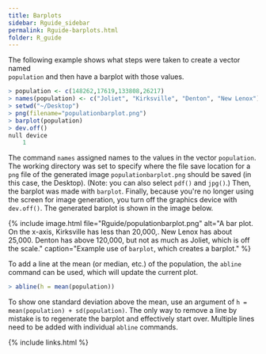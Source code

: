 ```yaml
---
title: Barplots
sidebar: Rguide_sidebar
permalink: Rguide-barplots.html
folder: R_guide
---
```


<link rel="stylesheet" href="css/theme-pink.css">

The following example shows what steps were taken to create a vector named  
`population` and then have a barplot with those values.
```R
> population <- c(148262,17619,133808,26217)
> names(population) <- c("Joliet", "Kirksville", "Denton", "New Lenox")
> setwd("~/Desktop")
> png(filename="populationbarplot.png")
> barplot(population)
> dev.off()
null device
	1
```
The command `names` assigned names to the values in the vector `population`.
The working directory was set to specify where the file save location for a
`png` file of the generated image `populationbarplot.png` should be saved
(in this case, the Desktop). (Note: you can also select `pdf()` and `jpg()`.)
Then, the barplot was made with `barplot`.
Finally, because you're no longer using the screen for image generation,
you turn off the graphics device with `dev.off()`.
The generated barplot is shown in the image below.

{% include image.html file="Rguide/populationbarplot.png"
alt="A bar plot. On the x-axis, Kirksville has less than 20,000,. New Lenox
has about 25,000. Denton has above 120,000, but not as much as Joliet, which
is off the scale."
caption="Example use of <code>barplot</code>, which creates a barplot." %}

To add a line at the mean (or median, etc.) of the population, the `abline`
command can be used, which will update the current plot.
```R
> abline(h = mean(population))
```
To show one standard deviation above the mean, use an argument of
`h = mean(population) + sd(population)`.
The only way to remove a line by mistake is to regenerate the barplot and
effectively start over.
Multiple lines need to be added with individual `abline` commands.

{% include links.html %}
